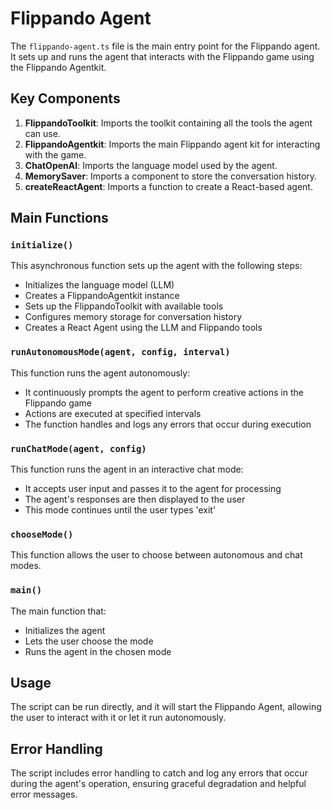 # Flippando Agent

The `flippando-agent.ts` file is the main entry point for the Flippando agent. It sets up and runs the agent that interacts with the Flippando game using the Flippando Agentkit.

## Key Components

1. **FlippandoToolkit**: Imports the toolkit containing all the tools the agent can use.
2. **FlippandoAgentkit**: Imports the main Flippando agent kit for interacting with the game.
3. **ChatOpenAI**: Imports the language model used by the agent.
4. **MemorySaver**: Imports a component to store the conversation history.
5. **createReactAgent**: Imports a function to create a React-based agent.

## Main Functions

### `initialize()`

This asynchronous function sets up the agent with the following steps:
- Initializes the language model (LLM)
- Creates a FlippandoAgentkit instance
- Sets up the FlippandoToolkit with available tools
- Configures memory storage for conversation history
- Creates a React Agent using the LLM and Flippando tools

### `runAutonomousMode(agent, config, interval)`

This function runs the agent autonomously:
- It continuously prompts the agent to perform creative actions in the Flippando game
- Actions are executed at specified intervals
- The function handles and logs any errors that occur during execution

### `runChatMode(agent, config)`

This function runs the agent in an interactive chat mode:
- It accepts user input and passes it to the agent for processing
- The agent's responses are then displayed to the user
- This mode continues until the user types 'exit'

### `chooseMode()`

This function allows the user to choose between autonomous and chat modes.

### `main()`

The main function that:
- Initializes the agent
- Lets the user choose the mode
- Runs the agent in the chosen mode

## Usage

The script can be run directly, and it will start the Flippando Agent, allowing the user to interact with it or let it run autonomously.

## Error Handling

The script includes error handling to catch and log any errors that occur during the agent's operation, ensuring graceful degradation and helpful error messages.

